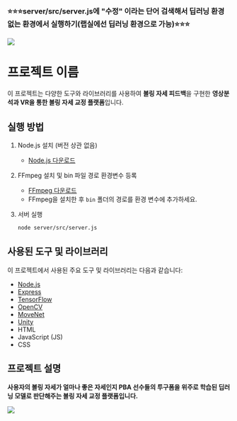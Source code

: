 
### ⭐⭐⭐server/src/server.js에 "수정" 이라는 단어 검색해서 딥러닝 환경 없는 환경에서 실행하기(랩실에선 딥러닝 환경으로 가능)⭐⭐⭐

<img src="https://capsule-render.vercel.app/api?type=shark&color=0:EEFF00,100:a82da8&height=300&section=header&text=FeedBack_Wep&fontSize=90" />




# 프로젝트 이름

이 프로젝트는 다양한 도구와 라이브러리를 사용하여 **볼링 자세 피드백**을 구현한 **영상분석과 VR을 통한 볼링 자세 교정 플랫폼**입니다.

## 실행 방법

1. Node.js 설치 (버전 상관 없음)
    - [Node.js 다운로드](https://nodejs.org/)
    
2. FFmpeg 설치 및 bin 파일 경로 환경변수 등록
    - [FFmpeg 다운로드](https://www.gyan.dev/ffmpeg/builds/ffmpeg-git-essentials.7z)
    - FFmpeg을 설치한 후 `bin` 폴더의 경로를 환경 변수에 추가하세요.

3. 서버 실행
    ```bash
    node server/src/server.js
    ```

## 사용된 도구 및 라이브러리

이 프로젝트에서 사용된 주요 도구 및 라이브러리는 다음과 같습니다:

- [Node.js](https://nodejs.org/)
- [Express](https://expressjs.com/)
- [TensorFlow](https://www.tensorflow.org/)
- [OpenCV](https://opencv.org/)
- [MoveNet](https://www.tensorflow.org/lite/models/pose_estimation/overview)
- [Unity](https://unity.com/)
- HTML
- JavaScript (JS)
- CSS

## 프로젝트 설명

**사용자의 볼링 자세가 얼마나 좋은 자세인지 PBA 선수들의 투구폼을 위주로 학습된 딥러닝 모델로 판단해주는 볼링 자세 교정 플랫폼입니다.**







<img src="https://capsule-render.vercel.app/api?type=shark&color=0:EEFF00,100:a82da8&height=150&section=footer" />





